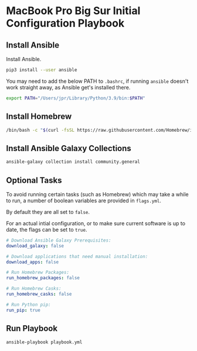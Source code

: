 # MacBook Pro Big Sur Initial Configuration Playbook

## Install Ansible

Install Ansible.

```sh
pip3 install --user ansible
```

You may need to add the below PATH to `.bashrc`, if running `ansible` doesn't work straight away, as Ansible get's installed there.

```sh
export PATH="/Users/jpr/Library/Python/3.9/bin:$PATH"
```

## Install Homebrew

```sh
/bin/bash -c "$(curl -fsSL https://raw.githubusercontent.com/Homebrew/install/HEAD/install.sh)"
```
## Install Ansible Galaxy Collections

```sh
ansible-galaxy collection install community.general
```

## Optional Tasks

To avoid running certain tasks (such as Homebrew) which may take a while to run, a number of boolean variables are provided in `flags.yml`. 

By default they are all set to `false`.

For an actual intial configuration, or to make sure current software is up to date, the flags can be set to `true`.

```yml
# Download Ansible Galaxy Prerequisites:
download_galaxy: false

# Download applications that need manual installation:
download_apps: false

# Run Homebrew Packages:
run_homebrew_packages: false

# Run Homebrew Casks:
run_homebrew_casks: false

# Run Python pip:
run_pip: true
```

## Run Playbook

```sh
ansible-playbook playbook.yml
```
